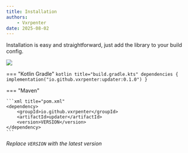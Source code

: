 ```yaml
---
title: Installation
authors:
    - Vxrpenter
date: 2025-08-02
---
```


Installation is easy and straightforward, just add the library to your build config.

<a href=""><img src="https://img.shields.io/maven-central/v/io.github.vxrpenter/updater?style=flat-square&logo=apachemaven&logoColor=f18800&color=f18800"></a>

=== "Kotlin Gradle"
    ```kotlin title="build.gradle.kts"
    dependencies {
      implementation("io.github.vxrpenter:updater:0.1.0")
    }
    ```

=== "Maven"

    ```xml title="pom.xml"
    <dependency>
        <groupId>io.github.vxrpenter</groupId>
        <artifactId>updater</artifactId>
        <version>VERSION</version>
    </dependency>
    ```

*Replace `VERSION` with the latest version*